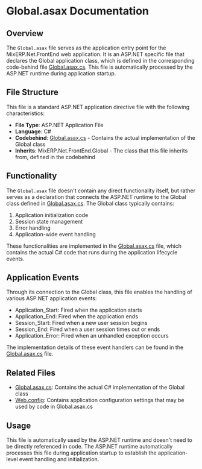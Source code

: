 # Global.asax Documentation

## Overview

The `Global.asax` file serves as the application entry point for the MixERP.Net.FrontEnd web application. It is an ASP.NET specific file that declares the Global application class, which is defined in the corresponding code-behind file [Global.asax.cs](Global.asax.cs.md). This file is automatically processed by the ASP.NET runtime during application startup.

## File Structure

This file is a standard ASP.NET application directive file with the following characteristics:

- **File Type**: ASP.NET Application File
- **Language**: C#
- **Codebehind**: [Global.asax.cs](Global.asax.cs.md) - Contains the actual implementation of the Global class
- **Inherits**: MixERP.Net.FrontEnd.Global - The class that this file inherits from, defined in the codebehind

## Functionality

The `Global.asax` file doesn't contain any direct functionality itself, but rather serves as a declaration that connects the ASP.NET runtime to the Global class defined in [Global.asax.cs](Global.asax.cs.md). The Global class typically contains:

1. Application initialization code
2. Session state management
3. Error handling
4. Application-wide event handling

These functionalities are implemented in the [Global.asax.cs](Global.asax.cs.md) file, which contains the actual C# code that runs during the application lifecycle events.

## Application Events

Through its connection to the Global class, this file enables the handling of various ASP.NET application events:

- Application_Start: Fired when the application starts
- Application_End: Fired when the application ends
- Session_Start: Fired when a new user session begins
- Session_End: Fired when a user session times out or ends
- Application_Error: Fired when an unhandled exception occurs

The implementation details of these event handlers can be found in the [Global.asax.cs](Global.asax.cs.md) file.

## Related Files

- [Global.asax.cs](Global.asax.cs.md): Contains the actual C# implementation of the Global class
- [Web.config](Web.config.md): Contains application configuration settings that may be used by code in Global.asax.cs

## Usage

This file is automatically used by the ASP.NET runtime and doesn't need to be directly referenced in code. The ASP.NET runtime automatically processes this file during application startup to establish the application-level event handling and initialization.